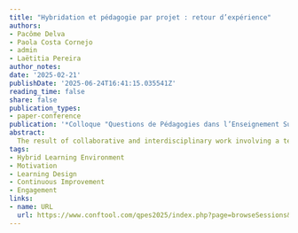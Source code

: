 ```yaml
---
title: "Hybridation et pédagogie par projet : retour d’expérience"
authors:
- Pacôme Delva 
- Paola Costa Cornejo
- admin
- Laëtitia Pereira
author_notes:
date: '2025-02-21'
publishDate: '2025-06-24T16:41:15.035541Z'
reading_time: false
share: false
publication_types:
- paper-conference
publication: '*Colloque "Questions de Pédagogies dans l’Enseignement Supérieur" (QPES2025)*'
abstract: 
  The result of collaborative and interdisciplinary work involving a teacher-researcher, an instructional designer, a research engineer, and a PhD student, this contribution aims to rethink the methods, tools, and pedagogical approaches offered to students in order to improve their learning. In this context, we transformed a teaching unit (UE), integrating active pedagogical strategies and distance learning activities, and then assessed the impact of the transformations as part of a continuous improvement process. Here, we present feedback from 29 students on their perceptions of the “Numerical Modeling in Physics” training scheme in the second year of their bachelor's degree. The results open up new avenues for reflection, both in terms of pedagogical engineering and the evaluation of this type of training system.
tags:
- Hybrid Learning Environment
- Motivation
- Learning Design
- Continuous Improvement
- Engagement
links:
- name: URL
  url: https://www.conftool.com/qpes2025/index.php?page=browseSessions&cols=3&form_session=30&mode=table
---
```

